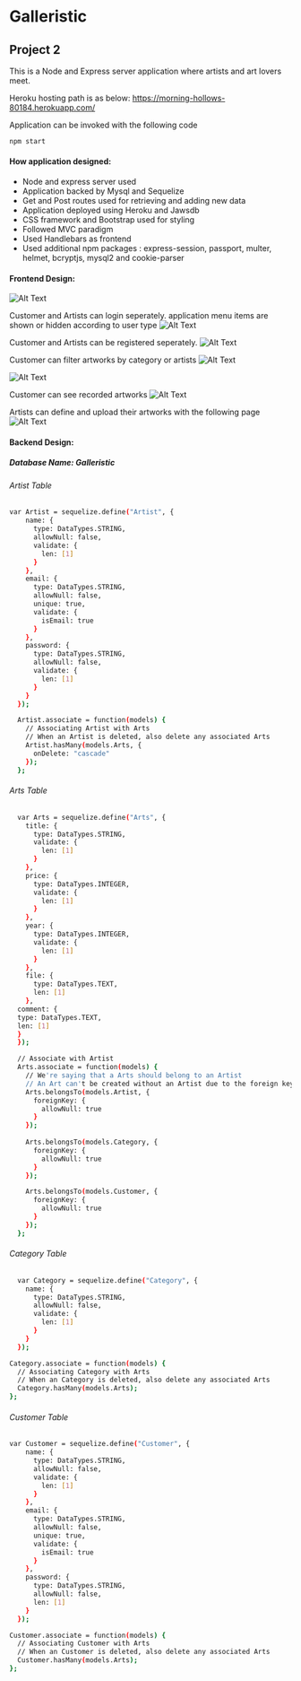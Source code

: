# Galleristic

## Project 2

This is a Node and Express server application where artists and art lovers meet. 

Heroku hosting path is as below:
https://morning-hollows-80184.herokuapp.com/

Application can be invoked with the following code
```sh
npm start
```
#### How application designed:
* Node and express server used
* Application backed by Mysql and Sequelize
* Get and Post routes used for retrieving and adding new data
* Application deployed using Heroku and Jawsdb
* CSS framework and Bootstrap used for styling
* Followed MVC paradigm
* Used Handlebars as frontend
* Used additional npm packages : express-session, passport, multer, helmet, bcryptjs, mysql2 and cookie-parser

#### Frontend Design:

![Alt Text](./public/images/screen1.png)

Customer and Artists can login seperately. 
application menu items are shown or hidden according to user type
![Alt Text](./public/images/screen2.png)

Customer and Artists can be registered seperately.
![Alt Text](./public/images/screen3.png)

Customer can filter artworks by category or artists
![Alt Text](./public/images/screen4.png)

![Alt Text](./public/images/screen7.png)

Customer can see recorded artworks
![Alt Text](./public/images/screen5.png)

Artists can define and upload their artworks with the following page
![Alt Text](./public/images/screen6.png)

#### Backend Design:
##### Database Name: Galleristic

###### Artist Table
```sh
var Artist = sequelize.define("Artist", {
    name: {
      type: DataTypes.STRING,
      allowNull: false,
      validate: {
        len: [1]
      }
    },
    email: {
      type: DataTypes.STRING,
      allowNull: false,
      unique: true,
      validate: {
        isEmail: true
      }
    },
    password: {
      type: DataTypes.STRING,
      allowNull: false,
      validate: {
        len: [1]
      }
    }
  });

  Artist.associate = function(models) {
    // Associating Artist with Arts
    // When an Artist is deleted, also delete any associated Arts
    Artist.hasMany(models.Arts, {
      onDelete: "cascade"
    });
  };
```
###### Arts Table
```sh
  var Arts = sequelize.define("Arts", {
    title: {
      type: DataTypes.STRING,
      validate: {
        len: [1]
      }
    },
    price: {
      type: DataTypes.INTEGER,
      validate: {
        len: [1]
      }
    },
    year: {
      type: DataTypes.INTEGER,
      validate: {
        len: [1]
      }
    },
    file: {
      type: DataTypes.TEXT,
      len: [1]
    },
  comment: {
  type: DataTypes.TEXT,
  len: [1]
  }
  });

  // Associate with Artist
  Arts.associate = function(models) {
    // We're saying that a Arts should belong to an Artist
    // An Art can't be created without an Artist due to the foreign key constraint
    Arts.belongsTo(models.Artist, {
      foreignKey: {
        allowNull: true
      }
    });
    
    Arts.belongsTo(models.Category, {
      foreignKey: {
        allowNull: true
      }
    });

    Arts.belongsTo(models.Customer, {
      foreignKey: {
        allowNull: true
      }
    });
  };
```
###### Category Table
```sh
  var Category = sequelize.define("Category", {
    name: {
      type: DataTypes.STRING,
      allowNull: false,
      validate: {
        len: [1]
      }
    }
  });

Category.associate = function(models) {
  // Associating Category with Arts
  // When an Category is deleted, also delete any associated Arts
  Category.hasMany(models.Arts);
};
```
###### Customer Table
```sh
var Customer = sequelize.define("Customer", {
    name: {
      type: DataTypes.STRING,
      allowNull: false,
      validate: {
        len: [1]
      }
    },
    email: {
      type: DataTypes.STRING,
      allowNull: false,
      unique: true,
      validate: {
        isEmail: true
      }
    },
    password: {
      type: DataTypes.STRING,
      allowNull: false,
      len: [1]
    }
  });

Customer.associate = function(models) {
  // Associating Customer with Arts
  // When an Customer is deleted, also delete any associated Arts
  Customer.hasMany(models.Arts);
};
```
